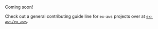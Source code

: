 Coming soon!

Check out a general contributing guide line for `ex-aws` projects over at [`ex-aws/ex_aws`](https://github.com/ex-aws/ex_aws/blob/master/CONTRIBUTING.md).
